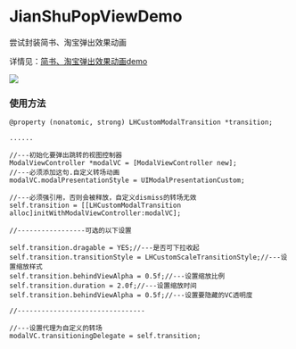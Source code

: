 # JianShuPopViewDemo
尝试封装简书、淘宝弹出效果动画

详情见：[简书、淘宝弹出效果动画demo](http://linsyorozuya.com/catransform3d-shi-xian-jian-shu-appdan-chu-shi-tu-xiao-guo/)

![](https://github.com/LinBling/JianShuPopViewDemo/blob/master/2016-02-03%2016_20_30.gif)

### 使用方法

    @property (nonatomic, strong) LHCustomModalTransition *transition;
    
    ......
    
    //---初始化要弹出跳转的视图控制器
    ModalViewController *modalVC = [ModalViewController new];
    //---必须添加这句.自定义转场动画
    modalVC.modalPresentationStyle = UIModalPresentationCustom;
    
    //---必须强引用，否则会被释放，自定义dismiss的转场无效
    self.transition = [[LHCustomModalTransition alloc]initWithModalViewController:modalVC];

    //-----------------可选的以下设置
    
    self.transition.dragable = YES;//---是否可下拉收起
    self.transition.transitionStyle = LHCustomScaleTransitionStyle;//---设置缩放样式
    self.transition.behindViewAlpha = 0.5f;//---设置缩放比例
    self.transition.duration = 2.0f;//---设置缩放时间
    self.transition.behindViewAlpha = 0.5f;//---设置要隐藏的VC透明度
    
    //--------------------------------
     
    //---设置代理为自定义的转场
    modalVC.transitioningDelegate = self.transition;


